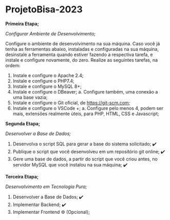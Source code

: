 # ProjetoBisa-2023

**Primeira Etapa;**

*Configurar Ambiente de Desenvolvimento;*

Configure o ambiente de desenvolvimento na sua máquina. Caso você já tenha as ferramentas abaixo, 
instaladas e configuradas na sua máquina, desinstale a ferramenta quando estiver fazendo a respectiva tarefa, 
e instale e configure novamente, do zero. Realize as seguintes tarefas, na ordem:

1. Instale e configure o Apache 2.4;
2. Instale e configure o PHP7.4;
3. Instale e configure o MySQL 8+;
4. Instale e configure o DBeaver;
           a. Configure também, uma conexão a uma base vazia;
5. Instale e configure o Git oficial, de https://git-scm.com;
6. Instale e configure o VSCode +;
           a. Configure pelo menos 4, podem ser mais, extensões realmente úteis, para PHP, HTML, CSS e
            Javascript;


**Segunda Etapa;**

*Desenvolver a Base de Dados;*

1. Desenvolva o script SQL para gerar a base do sistema solicitado; ✔️
2. Publique o script que você desenvolveu em um repositório git online; ✔️
3. Gere uma base de dados, a partir do script que você criou antes, no servidor MySQL que você instalou
na sua máquina; ✔️

**Terceira Etapa;**

*Desenvolvimento em Tecnologia Pura;*

1. Desenvolver a Base de Dados; ✔️
2. Implementar Backend; ✔️
3. Implementar Frontend ⚙️ (Opcional);
